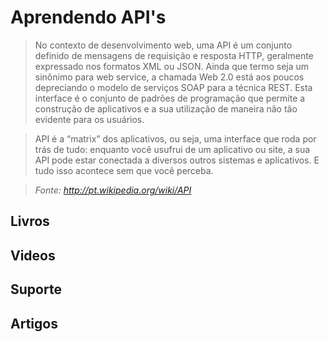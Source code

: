 # Aprendendo API's

> No contexto de desenvolvimento web, uma API é um conjunto definido de mensagens de requisição e resposta HTTP, geralmente expressado nos formatos XML ou JSON. Ainda que termo seja um sinônimo para web service, a chamada Web 2.0 está aos poucos depreciando o modelo de serviços SOAP para a técnica REST.
Esta interface é o conjunto de padrões de programação que permite a construção de aplicativos e a sua utilização de maneira não tão evidente para os usuários.

>API é a “matrix” dos aplicativos, ou seja, uma interface que roda por trás de tudo: enquanto você usufrui de um aplicativo ou site, a sua API pode estar conectada a diversos outros sistemas e aplicativos. E tudo isso acontece sem que você perceba.

>*Fonte: http://pt.wikipedia.org/wiki/API*

## Livros

## Videos

## Suporte

## Artigos
